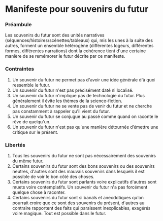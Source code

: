 # Manifeste pour souvenirs du futur

### Préambule 

Les souvenirs du futur sont des unités narratives (séquences/histoires/scénettes/tableaux) qui, mis les unes à la suite des autres, forment un ensemble hétérogène (différentes logeurs, différentes formes, différentes narrations) dont la cohérence tient d'une certaine manière de se remémorer le futur décrite par ce manifeste.

### Contraintes

1. Un souvenir du futur ne permet pas d'avoir une idée générale d'à quoi ressemble le futur.
2. Un souvenir du futur n'est pas précisément daté ni localisé.
3. Un souvenir du futur n'implique pas de technologie du futur. Plus généralement il évite les thèmes de la science-fiction.
4. Un souvenir du futur ne se vente pas de venir du futur et ne cherche pas constamment à rappeler qu'il vient du futur.
5. Un souvenir du futur se conjugue au passé comme quand on raconte le rêve de quelqu'un.
6. Un souvenir du futur n'est pas qu'une manière détournée d’émettre une critique sur le présent.

### Libertés

1. Tous les souvenirs du futur ne sont pas nécessairement des souvenirs du même futur.
2. Certains souvenirs du futur sont des bons souvenirs ou des souvenirs neutres, d'autres sont des mauvais souvenirs dans lesquels il est possible de voir le bon côté des choses.
3. Certains souvenirs du futur sont parlants voire explicatifs d'autres sont muets voire contemplatifs. Un souvenir du futur n'a pas forcément quelque chose à raconter.
4. Certains souvenirs du futur sont si banals et anecdotiques qu'on pourrait croire que ce sont des souvenirs du présent, d'autres au contraire rapportent des faits qui paraissent inexplicables, exagérés voire magique. Tout est possible dans le futur.
